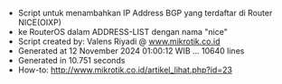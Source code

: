 - Script untuk menambahkan IP Address BGP yang terdaftar di Router NICE(OIXP)
- ke RouterOS dalam ADDRESS-LIST dengan nama "nice"
- Script created by: Valens Riyadi @ www.mikrotik.co.id
- Generated at 12 November 2024 01:00:12 WIB ... 10640 lines
- Generated in 10.751 seconds
- How-to: http://www.mikrotik.co.id/artikel_lihat.php?id=23
